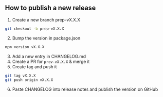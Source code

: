 ## How to publish a new release

1. Create a new branch prep-vX.X.X

```sh
git checkout -b prep-vX.X.X
```

2. Bump the version in package.json

```sh
npm version vX.X.X
```

3. Add a new entry in CHANGELOG.md
4. Create a PR for `prev-vX.X.X` & merge it
5. Create tag and push it

```sh
git tag vX.X.X
git push origin vX.X.X
```

6. Paste CHANGELOG into release notes and publish the version on GitHub

